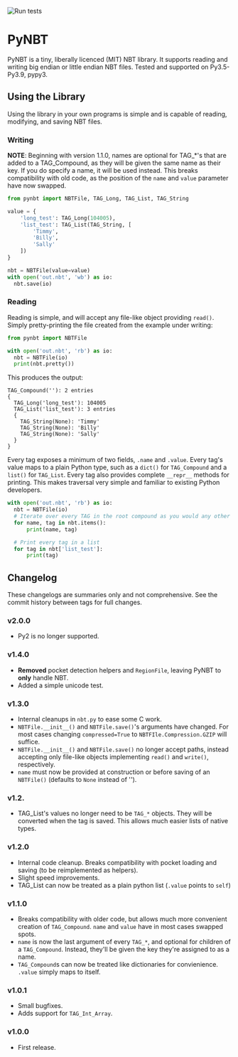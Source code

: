 ![Run tests](https://github.com/TkTech/PyNBT/workflows/Run%20tests/badge.svg?event=push)

# PyNBT

PyNBT is a tiny, liberally licenced (MIT) NBT library.
It supports reading and writing big endian or little endian NBT files.
Tested and supported on Py3.5-Py3.9, pypy3.

## Using the Library
Using the library in your own programs is simple and is capable of reading, modifying, and saving NBT files.

### Writing

**NOTE**: Beginning with version 1.1.0, names are optional for TAG_*'s that are added to a TAG_Compound, as they will be given the same name as their key. If you do
specify a name, it will be used instead. This breaks compatibility with old code, as the position of the `name` and `value` parameter have now swapped.

```python
from pynbt import NBTFile, TAG_Long, TAG_List, TAG_String

value = {
    'long_test': TAG_Long(104005),
    'list_test': TAG_List(TAG_String, [
        'Timmy',
        'Billy',
        'Sally'
    ])
}

nbt = NBTFile(value=value)
with open('out.nbt', 'wb') as io:
  nbt.save(io)
```

### Reading

Reading is simple, and will accept any file-like object providing `read()`.
Simply pretty-printing the file created from the example under writing:

```python
from pynbt import NBTFile

with open('out.nbt', 'rb') as io:
  nbt = NBTFile(io)
  print(nbt.pretty())
```

This produces the output:

```
TAG_Compound(''): 2 entries
{
  TAG_Long('long_test'): 104005
  TAG_List('list_test'): 3 entries
  {
    TAG_String(None): 'Timmy'
    TAG_String(None): 'Billy'
    TAG_String(None): 'Sally'
  }
}
```

Every tag exposes a minimum of two fields, `.name` and `.value`. Every tag's value maps to a plain Python type, such as a `dict()` for `TAG_Compound` and a `list()` for `TAG_List`. Every tag
also provides complete `__repr__` methods for printing. This makes traversal very simple and familiar to existing Python developers.

```python
with open('out.nbt', 'rb') as io:
  nbt = NBTFile(io)
  # Iterate over every TAG in the root compound as you would any other dict
  for name, tag in nbt.items():
      print(name, tag)

  # Print every tag in a list
  for tag in nbt['list_test']:
      print(tag)
```

## Changelog

These changelogs are summaries only and not comprehensive. See
the commit history between tags for full changes.

### v2.0.0
- Py2 is no longer supported.

### v1.4.0
- **Removed** pocket detection helpers and ``RegionFile``, leaving PyNBT to
  **only** handle NBT.
- Added a simple unicode test.

### v1.3.0

- Internal cleanups in ``nbt.py`` to ease some C work.
- ``NBTFile.__init__()`` and ``NBTFile.save()``'s arguments have changed.
  For most cases changing ``compressed=True`` to ``NBTFIle.Compression.GZIP``
  will suffice.
- ``NBTFile.__init__()`` and ``NBTFile.save()`` no longer accept paths,
  instead accepting only file-like objects implementing ``read()`` and
  ``write()``, respectively.
- ``name`` must now be provided at construction or before saving of an
  ``NBTFile()`` (defaults to ``None`` instead of '').

### v1.2.

- TAG_List's values no longer need to be ``TAG_*`` objects. They
  will be converted when the tag is saved. This allows much  easier lists of
  native types.

### v1.2.0

- Internal code cleanup. Breaks compatibility with pocket loading
  and saving (to be reimplemented as helpers).
- Slight speed improvements.
- TAG_List can now be treated as a plain python list (`.value` points to `self`)

### v1.1.0

- Breaks compatibility with older code, but allows much more
  convenient creation of `TAG_Compound`. `name` and `value` have in most cases
  swapped spots.
- `name` is now the last argument of every `TAG_*`, and
  optional for children of a `TAG_Compound`. Instead, they'll be given the key
  they're assigned to as a name.
- `TAG_Compound`s can now be treated like
  dictionaries for convienience. `.value` simply maps to itself.

### v1.0.1

- Small bugfixes. 
- Adds support for `TAG_Int_Array`.

### v1.0.0

- First release.
